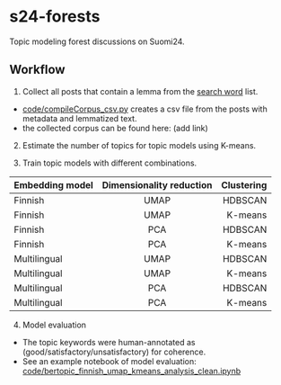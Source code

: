 # s24-forests
Topic modeling forest discussions on Suomi24.

## Workflow

1. Collect all posts that contain a lemma from the [search word](metsäsanat_v2.xlsx) list.
- [code/compileCorpus_csv.py](./code/compileCorpus_csv.py) creates a csv file from the posts with metadata and lemmatized text.
- the collected corpus can be found here: (add link)

2. Estimate the number of topics for topic models using K-means.

3. Train topic models with different combinations.

| Embedding model              | Dimensionality reduction | Clustering |
| :---------------- | :------: | ----: |
| Finnish       |   UMAP  | HDBSCAN |
| Finnish       |   UMAP  | K-means |
| Finnish       |   PCA  | HDBSCAN |
| Finnish       |   PCA  | K-means |
| Multilingual      |   UMAP  | HDBSCAN |
| Multilingual       |   UMAP  | K-means |
| Multilingual       |   PCA  | HDBSCAN |
| Multilingual       |   PCA  | K-means |


4. Model evaluation
- The topic keywords were human-annotated as (good/satisfactory/unsatisfactory) for coherence.
- See an example notebook of model evaluation: [code/bertopic_finnish_umap_kmeans_analysis_clean.ipynb](./´code/bertopic_finnish_umap_kmeans_analysis_clean.ipynb)
